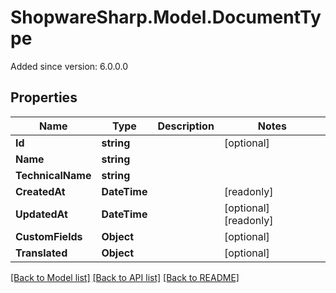 # ShopwareSharp.Model.DocumentType
Added since version: 6.0.0.0

## Properties

Name | Type | Description | Notes
------------ | ------------- | ------------- | -------------
**Id** | **string** |  | [optional] 
**Name** | **string** |  | 
**TechnicalName** | **string** |  | 
**CreatedAt** | **DateTime** |  | [readonly] 
**UpdatedAt** | **DateTime** |  | [optional] [readonly] 
**CustomFields** | **Object** |  | [optional] 
**Translated** | **Object** |  | [optional] 

[[Back to Model list]](../README.md#documentation-for-models) [[Back to API list]](../README.md#documentation-for-api-endpoints) [[Back to README]](../README.md)

